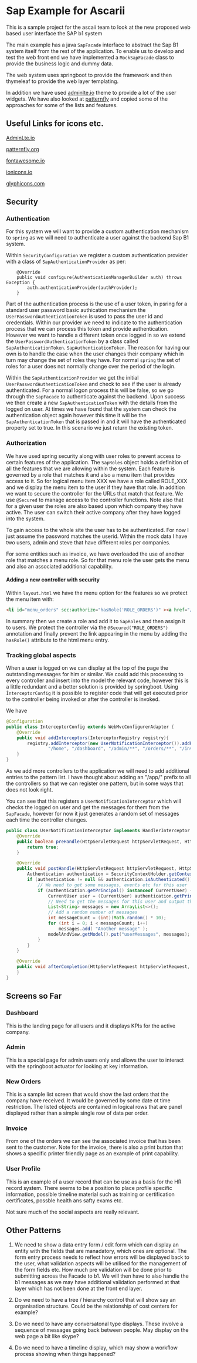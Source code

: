 # Sap Example for Ascarii
This is a sample project for the ascaii team to look at the new proposed web based user interface the SAP b1 system

The main example has a java `SapFacade` interface to abstract the Sap B1 system itself from the rest of the application.
To enable us to develop and test the web front end we have implemented a `MockSapFacade` class to provide the business logic and dummy data.

The web system uses springboot to provide the framework and then thymeleaf to provide the web layer templating.

In addition we have used [adminlte.io](http://adminlte.io) theme to provide a lot of the user widgets. We have also looked at 
[patternfly](http://patternfly.org) and copied some of the approaches for some of the lists and features.

## Useful Links for icons etc.
[AdminLte.io](http://adminlte.io)

[patternfly.org](http://patternfly.org)

[fontawesome.io](http://fontawesome.io/icons/)

[ionicons.io](http://ionicons.com)

[glyphicons.com](http://glyphicons.com)

## Security

### Authentication

For this system we will want to provide a custom authentication mechanism to `spring` as we 
will need to authenticate a user against the backend Sap B1 system.

Within `SecurityConfiguration` we register a custom authentication provider with a class of `SapAuthenticationProvider` as per:

````
    @Override
    public void configure(AuthenticationManagerBuilder auth) throws Exception {
        auth.authenticationProvider(authProvider);
    }
````
Part of the authentication process is the use of a user token, in psring for a standard user password basic authication mechanism
the `UserPasswordAuthenticationToken` is used to pass the user id and credentials. Within our provider we need to 
indicate to the authentication process that we can process this token and provide authentication. However we want to 
handle a different token once logged in so we extend the `UserPasswordAuthenticationToken` by a class called `SapAuthenticationToken`.
`SapAuthenticationToken`. The reason for having our own is to handle the case when the user changes their company
which in turn may change the set of roles they have. For normal `spring` the set of roles for a user does not normally change 
over the period of the login.

Within the `SapAuthenticationProvider` we get the initial `UserPasswordAuthenticationToken` and check to see if the 
user is already authenticated. For a normal logon process this will be false, so we go through the 
`SapFacade` to authenticate against the backend. Upon success we then create a new `SapAuthenticationToken`
with the details from the logged on user. At times we have found that the system can check the authentication object again
however this time it will be the   `SapAuthenticationToken` that is passed in and it will have the authenticated property set to true.
In this scenario we just return the existing token.

### Authorization

We have used spring security along with user roles to prevent access to certain features of the application.
The `SapRoles` object holds a definition of all the features that we are allowing within the system.
Each feature is governed by a role that matches it and also a menu item that provides access to it. 
So for logical menu item XXX we have a role called ROLE_XXX and we display the menu item
to the user if they have that role. 
In addition we want to secure the controller for the URLs that match that feature. We use `@Secured` to manage access to the controller functions.
Note also that for a given user the roles are also based upon which company they have active.
The user can switch their active company after they have logged into the system.

To gain access to the whole site the user has to be authenticated. 
For now I just assume the password matches the userid. Within the mock data I have two users, admin and steve that
have different roles per companies.

For some entities such as invoice, we have overloaded the use of another role that matches a menu role. So for that 
menu role the user gets the menu and also an associated additional capability.

#### Adding a new controller with security

Within `layout.html` we have the menu option for the features so we protect the menu item with:

```html
<li id="menu_orders" sec:authorize="hasRole('ROLE_ORDERS')" ><a href="/orders"><i class="fa fa-cart-arrow-down"></i> <span>New Orders</span></a></li>
```

In summary then we create a role and add it to `SapRoles` and then assign it to users. We protect the
controller via the `@Secured("ROLE_ORDERS")` annotation and finally prevent the link appearing in the menu by adding the `hasRole()`
attribute to the html menu entry.

### Tracking global aspects
When a user is logged on we can display at the top of the page the outstanding messages for him or similar. 
We could add this processing to every controller and insert into the model the relevant code, however this is
a little redundant and a better solution is provided by springboot.
Using `ÌnterceptorConfig` it is possible to register code that will get executed prior to the controller 
being invoked or after the controller is invoked.

We have 
````java
@Configuration
public class InterceptorConfig extends WebMvcConfigurerAdapter {
    @Override
    public void addInterceptors(InterceptorRegistry registry){
        registry.addInterceptor(new UserNotificationInterceptor()).addPathPatterns(
                "/home", "/dashboard", "/admin/**", "/orders/**", "/invoice/**", "/users/**");
    }
}
````
As we add more controllers to the application we will need to add additional entries to the pattern list.
I have thought about adding an "/app/" prefix to all the controllers so that we can register one pattern, but in some ways that does not look right.

You can see that this registers a `UserNotificationInterceptor` which will checks the logged on user and get the messages for them from the `SapFacade`, 
however for now it just generates a random set of messages each time the controller changes.

````java
public class UserNotificationInterceptor implements HandlerInterceptor {
    @Override
    public boolean preHandle(HttpServletRequest httpServletRequest, HttpServletResponse httpServletResponse, Object o) throws Exception {
        return true;
    }

    @Override
    public void postHandle(HttpServletRequest httpServletRequest, HttpServletResponse httpServletResponse, Object o, ModelAndView modelAndView) throws Exception {
        Authentication authentication = SecurityContextHolder.getContext().getAuthentication();
        if (authentication != null && authentication.isAuthenticated()) {
            // We need to get some messages, events etc for this user
            if (authentication.getPrincipal() instanceof CurrentUser) {
                CurrentUser user = (CurrentUser) authentication.getPrincipal();
                // Need to get the messages for this user and output them into the model
                List<String> messages = new ArrayList<>();
                // Add a random number of messages
                int messageCount = (int)(Math.random() * 10);
                for (int i = 0; i < messageCount; i++)
                    messages.add( "Another message" );
                modelAndView.getModel().put("userMessages", messages);
            }
        }
    }

    @Override
    public void afterCompletion(HttpServletRequest httpServletRequest, HttpServletResponse httpServletResponse, Object o, Exception e) throws Exception {
    }
}
````

## Screens so Far
### Dashboard
This is the landing page for all users and it displays KPIs for the active company.

### Admin
This is a special page for admin users only and allows the user to interact with the springboot actuator for looking at key information.

### New Orders
This is a sample list screen that would show the last orders that the company have received. It would be governed by some date ot time restriction.
The listed objects are contained in logical rows that are panel displayed rather than a simple single row of data per order.

### Invoice
From one of the orders we can see the associated invoice that has been sent to the customer. Note for the invoice, there is also a print button
that shows a specific printer friendly page as an example of print capability.

### User Profile
This is an example of a user record that can be use as a basis for the HR record system. There seems
to be a position to place profile specific information, possible timeline material such as training or certification
certificates, possble health ans safty exams etc.

Not sure much of the social aspects are really relevant.

## Other Patterns

1. We need to show a data entry form / edit form which can display an entity with the fields that 
are manadatory, which ones are optional. The form entry process needs to reflect how errors
will be displayed back to the user, what validation aspects will be utilised for the management of the form fields etc. How much pre validation will be done
prior to submitting across the Facade to b1. We will then have to also handle the b1 messages as we may have additional
validation performed at that layer which has not been done at the front end layer.

1. Do we need to have a tree / hierarchy control that will show say an organisation structure. Could be the relationship of cost centers for example?

1. Do we need to have any conversatonal type displays. These involve a sequence of messages going back between people. May display on the web page a bit like skype?

1. Do we need to have a timeline display, which may show a workflow process showing
when things happened?

